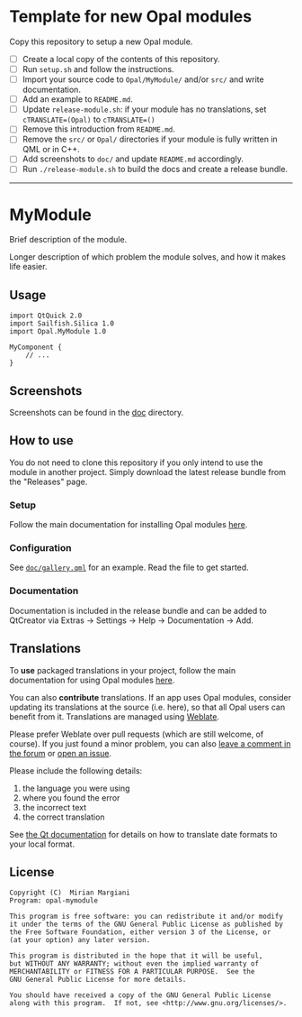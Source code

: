 <!--
SPDX-FileCopyrightText: 2023-2025 Mirian Margiani
SPDX-License-Identifier: GFDL-1.3-or-later
-->

# Template for new Opal modules

Copy this repository to setup a new Opal module.

- [ ] Create a local copy of the contents of this repository.
- [ ] Run `setup.sh` and follow the instructions.
- [ ] Import your source code to `Opal/MyModule/` and/or `src/` and write documentation.
- [ ] Add an example to `README.md`.
- [ ] Update `release-module.sh`: if your module has no translations, set `cTRANSLATE=(Opal)` to `cTRANSLATE=()`
- [ ] Remove this introduction from `README.md`.
- [ ] Remove the `src/` or `Opal/` directories if your module is fully written in QML or in C++.
- [ ] Add screenshots to `doc/` and update `README.md` accordingly.
- [ ] Run `./release-module.sh` to build the docs and create a release bundle.

<hr>

# MyModule

Brief description of the module.

Longer description of which problem the module solves, and how it makes life easier.


## Usage

```{qml}
import QtQuick 2.0
import Sailfish.Silica 1.0
import Opal.MyModule 1.0

MyComponent {
    // ...
}
```

## Screenshots

Screenshots can be found in the [doc](doc/) directory.

<!--
| 1. | 2. |
|-|-|
| <img src="./doc/screenshot-01.webp" width="600" /> | <img src="./doc/screenshot-02.webp" width="600" /> |

| 1. | 2. | 3. |
|-|-|-|
| <img src="./doc/screenshot-01.webp" width="600" /> | <img src="./doc/screenshot-02.webp" width="600" /> | <img src="./doc/screenshot-03.webp" width="600" /> |
-->

## How to use

You do not need to clone this repository if you only intend to use the module in
another project. Simply download the latest release bundle from the "Releases" page.

### Setup

Follow the main documentation for installing Opal modules
[here](https://github.com/Pretty-SFOS/opal/blob/main/README.md#using-opal).

### Configuration

See [`doc/gallery.qml`](doc/gallery.qml) for an example. Read the file to get
started.

### Documentation

Documentation is included in the release bundle and can be added to
QtCreator via Extras → Settings → Help → Documentation → Add.

## Translations

To **use** packaged translations in your project, follow the main documentation for
using Opal modules [here](https://github.com/Pretty-SFOS/opal#using-opal).

You can also **contribute** translations. If an app uses Opal modules, consider
updating its translations at the source (i.e. here), so that all Opal users can
benefit from it. Translations are managed using
[Weblate](https://hosted.weblate.org/projects/opal).

Please prefer Weblate over pull requests (which are still welcome, of course).
If you just found a minor problem, you can also
[leave a comment in the forum](https://forum.sailfishos.org/t/opal-qml-components-for-app-development/15801)
or [open an issue](https://github.com/Pretty-SFOS/opal/issues/new).

Please include the following details:

1. the language you were using
2. where you found the error
3. the incorrect text
4. the correct translation

See [the Qt documentation](https://doc.qt.io/qt-5/qml-qtqml-date.html#details) for
details on how to translate date formats to your local format.

## License

    Copyright (C)  Mirian Margiani
    Program: opal-mymodule

    This program is free software: you can redistribute it and/or modify
    it under the terms of the GNU General Public License as published by
    the Free Software Foundation, either version 3 of the License, or
    (at your option) any later version.

    This program is distributed in the hope that it will be useful,
    but WITHOUT ANY WARRANTY; without even the implied warranty of
    MERCHANTABILITY or FITNESS FOR A PARTICULAR PURPOSE.  See the
    GNU General Public License for more details.

    You should have received a copy of the GNU General Public License
    along with this program.  If not, see <http://www.gnu.org/licenses/>.
